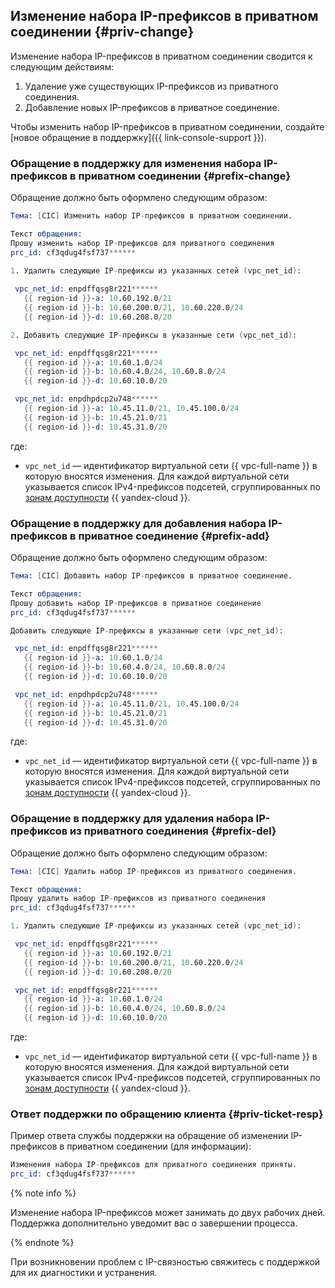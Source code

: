 ## Изменение набора IP-префиксов в приватном соединении {#priv-change}

Изменение набора IP-префиксов в приватном соединении сводится к следующим действиям:
1. Удаление уже существующих IP-префиксов из приватного соединения. 
2. Добавление новых IP-префиксов в приватное соединение.

Чтобы изменить набор IP-префиксов в приватном соединении, создайте [новое обращение в поддержку]({{ link-console-support }}).

### Обращение в поддержку для изменения набора IP-префиксов в приватном соединении {#prefix-change}

Обращение должно быть оформлено следующим образом:
```s
Тема: [CIC] Изменить набор IP-префиксов в приватном соединении.

Текст обращения:
Прошу изменить набор IP-префиксов для приватного соединения 
prc_id: cf3qdug4fsf737******

1. Удалить следующие IP-префиксы из указанных сетей (vpc_net_id):
 
 vpc_net_id: enpdffqsg8r221******
   {{ region-id }}-a: 10.60.192.0/21
   {{ region-id }}-b: 10.60.200.0/21, 10.60.220.0/24
   {{ region-id }}-d: 10.60.208.0/20

2. Добавить следующие IP-префиксы в указанные сети (vpc_net_id):

 vpc_net_id: enpdffqsg8r221******
   {{ region-id }}-a: 10.60.1.0/24
   {{ region-id }}-b: 10.60.4.0/24, 10.60.8.0/24
   {{ region-id }}-d: 10.60.10.0/20

 vpc_net_id: enpdhpdcp2u748******
   {{ region-id }}-a: 10.45.11.0/21, 10.45.100.0/24
   {{ region-id }}-b: 10.45.21.0/21
   {{ region-id }}-d: 10.45.31.0/20

```

где:

* `vpc_net_id` — идентификатор виртуальной сети {{ vpc-full-name }} в которую вносятся изменения. Для каждой виртуальной сети указывается список IPv4-префиксов подсетей, сгруппированных по [зонам доступности](../../overview/concepts/geo-scope.md) {{ yandex-cloud }}.


### Обращение в поддержку для добавления набора IP-префиксов в приватное соединение {#prefix-add}

Обращение должно быть оформлено следующим образом:

```s
Тема: [CIC] Добавить набор IP-префиксов в приватное соединение.

Текст обращения:
Прошу добавить набор IP-префиксов в приватное соединение
prc_id: cf3qdug4fsf737******

Добавить следующие IP-префиксы в указанные сети (vpc_net_id):

 vpc_net_id: enpdffqsg8r221******
   {{ region-id }}-a: 10.60.1.0/24
   {{ region-id }}-b: 10.60.4.0/24, 10.60.8.0/24
   {{ region-id }}-d: 10.60.10.0/20

 vpc_net_id: enpdhpdcp2u748******
   {{ region-id }}-a: 10.45.11.0/21, 10.45.100.0/24
   {{ region-id }}-b: 10.45.21.0/21
   {{ region-id }}-d: 10.45.31.0/20

```

где:

* `vpc_net_id` — идентификатор виртуальной сети {{ vpc-full-name }} в которую вносятся изменения. Для каждой виртуальной сети указывается список IPv4-префиксов подсетей, сгруппированных по [зонам доступности](../../overview/concepts/geo-scope.md) {{ yandex-cloud }}.


### Обращение в поддержку для удаления набора IP-префиксов из приватного соединения {#prefix-del}

Обращение должно быть оформлено следующим образом:
```s
Тема: [CIC] Удалить набор IP-префиксов из приватного соединения.

Текст обращения:
Прошу удалить набор IP-префиксов из приватного соединения
prc_id: cf3qdug4fsf737******

1. Удалить следующие IP-префиксы из указанных сетей (vpc_net_id):

 vpc_net_id: enpdffqsg8r221******
   {{ region-id }}-a: 10.60.192.0/21
   {{ region-id }}-b: 10.60.200.0/21, 10.60.220.0/24
   {{ region-id }}-d: 10.60.208.0/20

 vpc_net_id: enpdffqsg8r221******
   {{ region-id }}-a: 10.60.1.0/24
   {{ region-id }}-b: 10.60.4.0/24, 10.60.8.0/24
   {{ region-id }}-d: 10.60.10.0/20
```

где:

* `vpc_net_id` — идентификатор виртуальной сети {{ vpc-full-name }} в которую вносятся изменения. Для каждой виртуальной сети указывается список IPv4-префиксов подсетей, сгруппированных по [зонам доступности](../../overview/concepts/geo-scope.md) {{ yandex-cloud }}.


### Ответ поддержки по обращению клиента {#priv-ticket-resp}

Пример ответа службы поддержки на обращение об изменении IP-префиксов в приватном соединении (для информации):

```s
Изменения набора IP-префиксов для приватного соединения приняты.
prc_id: cf3qdug4fsf737******
```

{% note info %}

Изменение набора IP-префиксов может занимать до двух рабочих дней. Поддержка дополнительно уведомит вас о завершении процесса.  

{% endnote %}

При возникновении проблем с IP-связностью свяжитесь с поддержкой для их диагностики и устранения.

